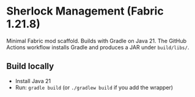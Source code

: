 # Sherlock Management (Fabric 1.21.8)

Minimal Fabric mod scaffold. Builds with Gradle on Java 21.
The GitHub Actions workflow installs Gradle and produces a JAR under `build/libs/`.

## Build locally
- Install Java 21
- Run: `gradle build` (or `./gradlew build` if you add the wrapper)
